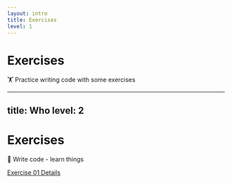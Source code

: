 ```yaml
---
layout: intro
title: Exercises
level: 1
---
```


# Exercises

🏋️ Practice writing code with some exercises


---
title: Who
level: 2
---

# Exercises
🚀 Write code - learn things

[Exercise 01 Details](https://github.com/imd1005-web-development-winter-2023/exercise-html-01)

<!--

Slide notes: 

-->
